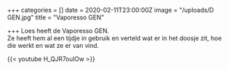 +++
categories = []
date = 2020-02-11T23:00:00Z
image = "/uploads/D GEN.jpg"
title = "Vaporesso GEN"

+++
Loes heeft de Vaporesso GEN.   
Ze heeft hem al een tijdje in gebruik en verteld wat er in het doosje zit, hoe die werkt en wat ze er van vind.

{{< youtube H_QJR7ouIOw >}}